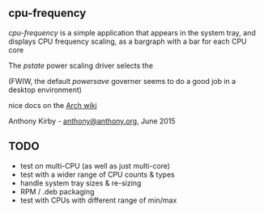 cpu-frequency
-------------

*cpu-frequency* is a simple application that appears in the system tray, and displays CPU frequency scaling, as a bargraph with a bar for each CPU core

The *pstate* power scaling driver selects the 

(FWIW, the default *powersave* governer seems to do a good job in a desktop environment)

nice docs on the [Arch wiki](https://wiki.archlinux.org/index.php/CPU_frequency_scaling)


Anthony Kirby - [anthony@anthony.org](mailto:anthony@anthony.org), June 2015


TODO
----

* test on multi-CPU (as well as just multi-core)
* test with a wider range of CPU counts & types
* handle system tray sizes & re-sizing
* RPM / .deb packaging
* test with CPUs with different range of min/max

